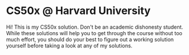 # CS50x @ Harvard University
Hi! This is my CS50x solution. Don't be an academic dishonesty student. While these solutions will help you to get through the course without too much effort, you should do your best to figure out a working solution yourself before taking a look at any of my solutions. 

